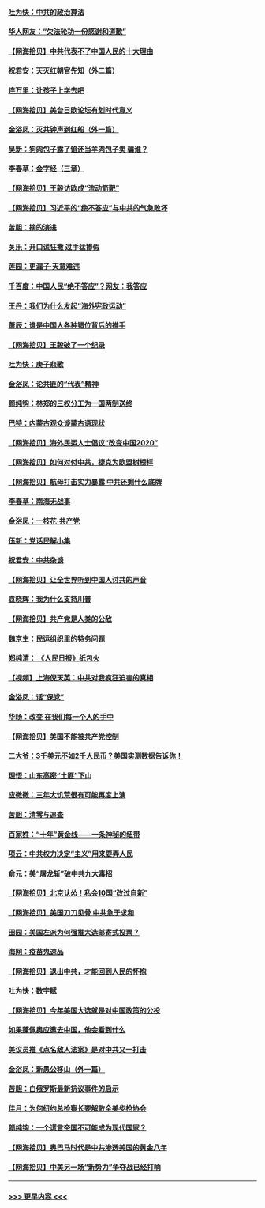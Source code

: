 #### [吐为快：中共的政治算法](../pages/nsc993/n12390506.md?t=09100551) 
#### [华人网友：“欠法轮功一份感谢和道歉”](../pages/nsc993/n12390098.md?t=09100551) 
#### [【网海拾贝】中共代表不了中国人民的十大理由](../pages/nsc993/n12388155.md?t=09100551) 
#### [祝君安：天灭红朝官先知（外二篇）](../pages/nsc993/n12387957.md?t=09100551) 
#### [连万里：让孩子上学去吧](../pages/nsc993/n12385309.md?t=09100551) 
#### [【网海拾贝】美台日欧论坛有划时代意义](../pages/nsc993/n12385232.md?t=09100551) 
#### [金浴凤：灭共钟声到红船（外一篇）](../pages/nsc993/n12385154.md?t=09100551) 
#### [吴新：狗肉包子露了馅还当羊肉包子卖 骗谁？](../pages/nsc993/n12385133.md?t=09100551) 
#### [李春草：金字经（三章）](../pages/nsc993/n12383691.md?t=09100551) 
#### [【网海拾贝】王毅访欧成“流动箭靶”](../pages/nsc993/n12383338.md?t=09100551) 
#### [【网海拾贝】习近平的“绝不答应”与中共的气急败坏](../pages/nsc993/n12382819.md?t=09100551) 
#### [苦胆：摘的演进](../pages/nsc993/n12382619.md?t=09100551) 
#### [关乐：开口谎狂撒 过手猛掺假](../pages/nsc993/n12382604.md?t=09100551) 
#### [莲园：更漏子‧天意难违](../pages/nsc993/n12382598.md?t=09100551) 
#### [千百度：中国人民“绝不答应”？网友：我答应](../pages/nsc993/n12382024.md?t=09100551) 
#### [王丹：我们为什么发起“海外宪政运动”](../pages/nsc993/n12380286.md?t=09100551) 
#### [萧辰：谁是中国人各种错位背后的推手](../pages/nsc993/n12379800.md?t=09100551) 
#### [【网海拾贝】王毅破了一个纪录](../pages/nsc993/n12379251.md?t=09100551) 
#### [吐为快：庚子悲歌](../pages/nsc993/n12378821.md?t=09100551) 
#### [金浴凤：论共匪的“代表”精神](../pages/nsc993/n12377546.md?t=09100551) 
#### [颜纯钩：林郑的三权分工为一国两制送终](../pages/nsc993/n12377306.md?t=09100551) 
#### [巴特：内蒙古观众谈蒙古语现状](../pages/nsc993/n12376923.md?t=09100551) 
#### [【网海拾贝】海外民运人士倡议“改变中国2020”](../pages/nsc993/n12376682.md?t=09100551) 
#### [【网海拾贝】如何对付中共，捷克为欧盟树榜样](../pages/nsc993/n12374209.md?t=09100551) 
#### [【网海拾贝】航母打击实力暴露 中共还剩什么底牌](../pages/nsc993/n12371825.md?t=09100551) 
#### [李春草：南海无战事](../pages/nsc993/n12371159.md?t=09100551) 
#### [金浴凤：一枝花·共产党](../pages/nsc993/n12368757.md?t=09100551) 
#### [伍新：党话民解小集](../pages/nsc993/n12366907.md?t=09100551) 
#### [祝君安：中共杂谈](../pages/nsc993/n12366076.md?t=09100551) 
#### [【网海拾贝】让全世界听到中国人讨共的声音](../pages/nsc993/n12365569.md?t=09100551) 
#### [袁晓辉：我为什么支持川普](../pages/nsc993/n12362670.md?t=09100551) 
#### [【网海拾贝】共产党是人类的公敌](../pages/nsc993/n12363182.md?t=09100551) 
#### [魏京生：民运组织里的特务问题](../pages/nsc993/n12363010.md?t=09100551) 
#### [郑纯清： 《人民日报》纸包火](../pages/nsc993/n12362706.md?t=09100551) 
#### [【视频】上海倪天英：中共对我疯狂迫害的真相](../pages/nsc993/n12356341.md?t=09100551) 
#### [金浴凤：话“保党”](../pages/nsc993/n12361867.md?t=09100551) 
#### [华旸：改变 在我们每一个人的手中](../pages/nsc993/n12361774.md?t=09100551) 
#### [【网海拾贝】美国不能被共产党控制](../pages/nsc993/n12360271.md?t=09100551) 
#### [二大爷：3千美元不如2千人民币？美国实测数据告诉你！](../pages/nsc993/n12358563.md?t=09100551) 
#### [理悟：山东高密“土匪”下山](../pages/nsc993/n12358535.md?t=09100551) 
#### [应微微：三年大饥荒很有可能再度上演](../pages/nsc993/n12358523.md?t=09100551) 
#### [苦胆：清零与追查](../pages/nsc993/n12358501.md?t=09100551) 
#### [百家姓：“十年”黄金线——一条神秘的纽带](../pages/nsc993/n12358319.md?t=09100551) 
#### [项云：中共权力决定“主义”用来耍弄人民](../pages/nsc993/n12358172.md?t=09100551) 
#### [俞元：美“屠龙斩”破中共九大毒招](../pages/nsc993/n12357822.md?t=09100551) 
#### [【网海拾贝】北京认怂！私会10国“改过自新”](../pages/nsc993/n12357784.md?t=09100551) 
#### [【网海拾贝】美国刀刀见骨 中共急于求和](../pages/nsc993/n12355511.md?t=09100551) 
#### [田园：美国左派为何强推大选邮寄式投票？](../pages/nsc993/n12352963.md?t=09100551) 
#### [海网：疫苗鬼速品](../pages/nsc993/n12354438.md?t=09100551) 
#### [【网海拾贝】退出中共，才能回到人民的怀抱](../pages/nsc993/n12352634.md?t=09100551) 
#### [吐为快：数字赋](../pages/nsc993/n12352317.md?t=09100551) 
#### [【网海拾贝】今年美国大选就是对中国政策的公投](../pages/nsc993/n12350973.md?t=09100551) 
#### [如果蓬佩奥应邀去中国，他会看到什么](../pages/nsc993/n12350945.md?t=09100551) 
#### [美议员推《点名敌人法案》是对中共又一打击](../pages/nsc993/n12350765.md?t=09100551) 
#### [金浴凤：新愚公移山（外一篇）](../pages/nsc993/n12350253.md?t=09100551) 
#### [苦胆：白俄罗斯最新抗议事件的启示](../pages/nsc993/n12349989.md?t=09100551) 
#### [佳月：为何纽约总检察长要解散全美步枪协会](../pages/nsc993/n12349939.md?t=09100551) 
#### [颜纯钩：一个谎言帝国不可能成为现代国家？](../pages/nsc993/n12349898.md?t=09100551) 
#### [【网海拾贝】奥巴马时代是中共渗透美国的黄金八年](../pages/nsc993/n12349284.md?t=09100551) 
#### [【网海拾贝】中美另一场“新势力”争夺战已经打响](../pages/nsc993/n12346998.md?t=09100551) 

----
#### [ >>> 更早内容 <<< ](../indexes/nsc993-earlier.md)
